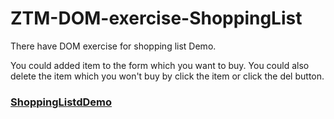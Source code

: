 # ZTM-DOM-exercise-ShoppingList
There have DOM exercise for shopping list Demo.
<!-- # [Demo:](https://joeban0608.github.io/ZTM-DOM-exercise-ShoppingList/) -->
You could added item to the form which you want to buy.
You could also delete the item which you won't buy by click the item or click the del button.
### [ShoppingListdDemo](https://joeban0608.github.io/ZTM-DOM-exercise-ShoppingList/ "Title")
